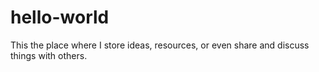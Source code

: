 # hello-world
This the place where I store ideas, resources, or even share and discuss things with others.
